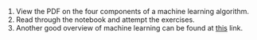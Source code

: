 1. View the PDF on the four components of a machine learning algorithm. 
2. Read through the notebook and attempt the exercises.
3. Another good overview of machine learning can be found at [this](https://searchenterpriseai.techtarget.com/definition/machine-learning-ML) link.
